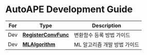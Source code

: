 # AutoAPE Development Guide
> 
| For | Type | Description |
| --- | ---- | ----------- |
| Dev | [**RegisterConvFunc**](./RegisterConvFunc.md) | 변환함수 등록 방법 가이드 |
| Dev | [**MLAlgorithm**](./MLAlgorithm.md) | ML 알고리즘 개발 방법 가이드 |
